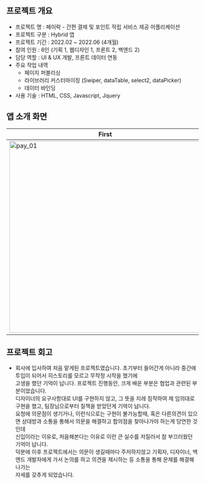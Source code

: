 ## 프로젝트 개요
- 프로젝트 명 : 페이락 - 간편 결제 및 포인트 적립 서비스 제공 어플리케이션
- 프로젝트 구분 : Hybrid 앱
- 프로젝트 기간 : 2022.02 ~ 2022.06 (4개월)
- 참여 인원 : 6인 (기획 1, 웹디자인 1, 프론트 2, 백엔드 2)
- 담당 역할 : UI & UX 개발, 프론트 데이터 연동
- 주요 작업 내역
    - 페이지 퍼블리싱
    - 라이브러리 커스터마이징 (Swiper, dataTable, select2, dataPicker)
    - 데이터 바인딩
- 사용 기술 : HTML, CSS, Javascript, Jquery

## 앱 소개 화면
|First|Second|Third|Fourth|
|---|---|---|---|
|<img width="502" alt="pay_01" src="https://github.com/JEON-Sungsu/JEON-Sungsu/assets/63297236/780dcbfb-df23-41f2-bc15-30f9ce549381">|<img width="502" alt="pay_02" src="https://github.com/JEON-Sungsu/JEON-Sungsu/assets/63297236/7cf6c2db-39b2-4afa-b37e-6a80ab3144bb">|<img width="504" alt="pay_04" src="https://github.com/JEON-Sungsu/JEON-Sungsu/assets/63297236/4364349c-60c1-4b5c-9c81-9d1d61f11708">|<img width="503" alt="pay_03" src="https://github.com/JEON-Sungsu/JEON-Sungsu/assets/63297236/6a97c601-f087-4335-93ee-07b8d6f95df9">|






## 프로젝트 회고
- 회사에 입사하여 처음 맡게된 프로젝트였습니다. 초기부터 들어간게 아니라 중간에 투입이 되어서 히스토리를 모르고 무작정 시작을 했기에<br>
고생을 했던 기억이 납니다. 프로젝트 진행동안, 크게 배운 부분은 협업과 관련된 부분이었습니다. <br>
디자이너의 요구사항대로 UI를 구현하지 않고, 그 뜻을 지레 짐작하여 제 임의대로 구현을 했고, 팀장님으로부터 질책을 받았던게 기억이 납니다. <br>
요청에 의문점이 생기거나, 이런식으로는 구현이 불가능할때, 혹은 다른의견이 있으면 상대방과 소통을 통해서 의문을 해결하고 합의점을 찾아나가야 하는게 당연한 것인데<br>
신입이라는 이유로, 처음해본다는 이유로 이런 큰 실수를 저질러서 참 부끄러웠던 기억이 납니다. <br>
덕분에 이후 프로젝트에서는 의문이 생길때마다 주저하지않고 기획자, 디자이너, 백엔드 개발자에게 가서 논의를 하고 의견을 제시하는 등 소통을 통해 문제를 해결해 나가는<br>
자세를 갖추게 되었습니다. 

